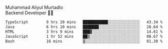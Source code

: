 Muhammad Aliyul Murtadlo
<br>
Backend Developer 👨‍💻
<br>
<!--START_SECTION:waka-->

```txt
TypeScript        9 hrs 20 mins   ███████████░░░░░░░░░░░░░░   43.34 %
Java              6 hrs 10 mins   ███████░░░░░░░░░░░░░░░░░░   28.64 %
HTML              3 hrs 9 mins    ███▓░░░░░░░░░░░░░░░░░░░░░   14.61 %
JavaScript        1 hr 52 mins    ██▒░░░░░░░░░░░░░░░░░░░░░░   08.67 %
Bash              16 mins         ▒░░░░░░░░░░░░░░░░░░░░░░░░   01.30 %
```

<!--END_SECTION:waka-->
